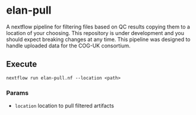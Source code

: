 # elan-pull
A nextflow pipeline for filtering files based on QC results copying them to a location of your choosing.
This repository is under development and you should expect breaking changes at any time.
This pipeline was designed to handle uploaded data for the COG-UK consortium.

## Execute

```
nextflow run elan-pull.nf --location <path>
```

### Params

* `location` location to pull filtered artifacts

